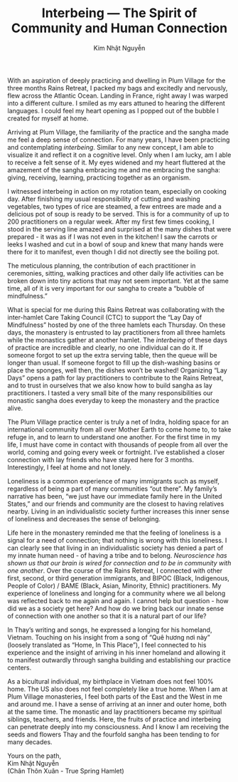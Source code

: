 ﻿---
title: Interbeing — The Spirit of Community and Human Connection
author: Kim Nhật Nguyễn
---

With an aspiration of deeply practicing and dwelling in Plum Village for the three months Rains Retreat, I packed my bags and excitedly and nervously, flew across the Atlantic Ocean. Landing in France, right away I was warped into a different culture. I smiled as my ears attuned to hearing the different languages. I could feel my heart opening as I popped out of the bubble I created for myself at home.

Arriving at Plum Village, the familiarity of the practice and the sangha made me feel a deep sense of connection. For many years, I have been practicing and contemplating *interbeing*. Similar to any new concept, I am able to visualize it and reflect it on a cognitive level. Only when I am lucky, am I able to receive a felt sense of it. My eyes widened and my heart fluttered at the amazement of the sangha embracing me and me embracing the sangha: giving, receiving, learning, practicing together as an organism. 

I witnessed interbeing in action on my rotation team, especially on cooking day. After finishing my usual responsibility of cutting and washing vegetables, two types of rice are steamed, a few entrees are made and a delicious pot of soup is ready to be served. This is for a community of up to 200 practitioners on a regular week. After my first few times cooking, I stood in the serving line amazed and surprised at the many dishes that were prepared - it was as if I was not even in the kitchen! I saw the carrots or leeks I washed and cut in a bowl of soup and knew that many hands were there for it to manifest, even though I did not directly see the boiling pot.

The meticulous planning, the contribution of each practitioner in ceremonies, sitting, walking practices and other daily life activities can be broken down into tiny actions that may not seem important. Yet at the same time, all of it is very important for our sangha to create a “bubble of mindfulness.”

What is special for me during this Rains Retreat was collaborating with the inter-hamlet Care Taking Council (CTC) to support the “Lay Day of Mindfulness” hosted by one of the three hamlets each Thursday. On these days, the monastery is entrusted to lay practitioners from all three hamlets while the monastics gather at another hamlet. The *interbeing* of these days of practice are incredible and clearly, no one individual can do it. If someone forgot to set up the extra serving table, then the queue will be longer than usual. If someone forgot to fill up the dish-washing basins or place the sponges, well then, the dishes won’t be washed! Organizing “Lay Days” opens a path for lay practitioners to contribute to the Rains Retreat, and to trust in ourselves that we also know how to build sangha as lay practitioners. I tasted a very small bite of the many responsibilities our monastic sangha does everyday to keep the monastery and the practice alive. 

The Plum Village practice center is truly a net of Indra, holding space for an international community from all over Mother Earth to come home to, to take refuge in, and to learn to understand one another. For the first time in my life, I must have come in contact with thousands of people from all over the world, coming and going every week or fortnight. I’ve established a closer connection with lay friends who have stayed here for 3 months. Interestingly, I feel at home and not lonely. 

Loneliness is a common experience of many immigrants such as myself, regardless of being a part of many communities “out there”. My family’s narrative has been, “we just have our immediate family here in the United States,” and our friends and community are the closest to having relatives nearby. Living in an individualistic society further increases this inner sense of loneliness and decreases the sense of belonging. 

Life here in the monastery reminded me that the feeling of loneliness is a signal for a need of connection; that nothing is wrong with this loneliness. I can clearly see that living in an individualistic society has denied a part of my innate human need - of having a tribe and to belong. *Neuroscience has shown us that our brain is wired for connection and to be in community with one another*. Over the course of the Rains Retreat, I connected with other first, second, or third generation immigrants, and BIPOC (Black, Indigenous, People of Color) / BAME (Black, Asian, Minority, Ethnic) practitioners. My experience of loneliness and longing for a community where we all belong was reflected back to me again and again. I cannot help but question - how did we as a society get here? And how do we bring back our innate sense of connection with one another so that it is a natural part of our life? 

In Thay’s writing and songs, he expressed a longing for his homeland, Vietnam. Touching on his insight from a song of “Quê hương nơi này” (loosely translated as “Home, In This Place”), I feel connected to his experience and the insight of arriving in his inner homeland and allowing it to manifest outwardly through sangha building and establishing our practice centers. 

As a bicultural individual, my birthplace in Vietnam does not feel 100% home. The US also does not feel completely like a true home. When I am at Plum Village monasteries, I feel both parts of the East and the West in me and around me. I have a sense of arriving at an inner and outer home, both at the same time. The monastic and lay practitioners became my spiritual siblings, teachers, and friends. Here, the fruits of practice and interbeing can penetrate deeply into my consciousness. And I know I am receiving the seeds and flowers Thay and the fourfold sangha has been tending to for many decades. 

<p class="signoff"><span class="signoff-lvl-1">Yours on the path,</span><br/>
<span class="signoff-lvl-2">Kim Nhật Nguyễn</span><br/>
<span class="signoff-lvl-2">(Chân Thôn Xuân - True Spring Hamlet)</span></p>